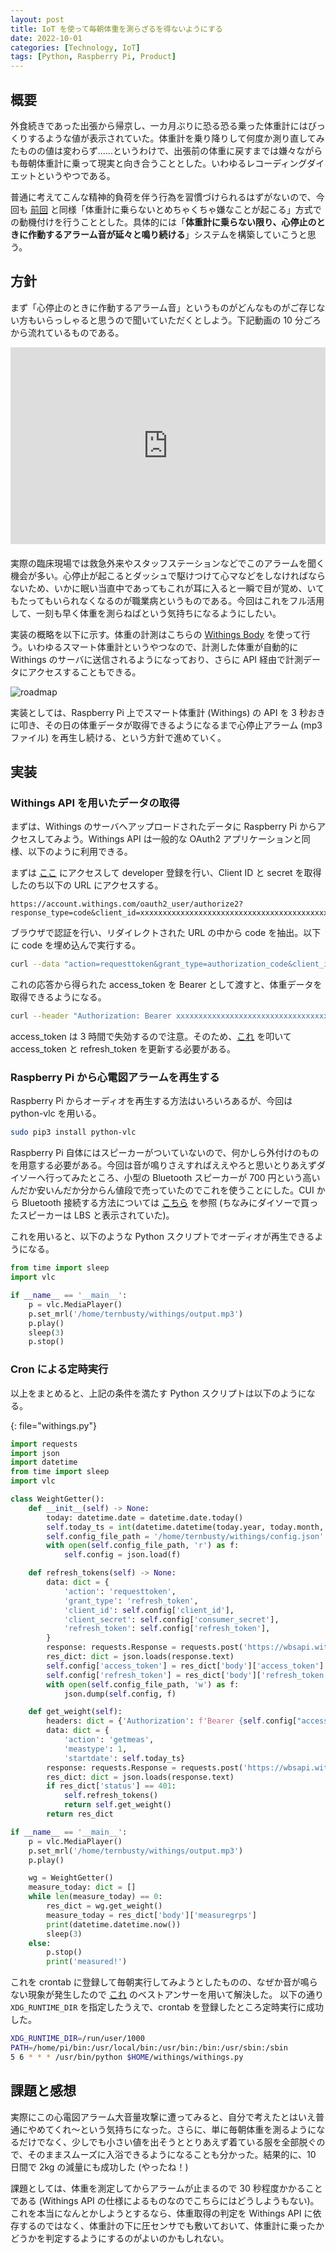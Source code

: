 ```yaml
---
layout: post
title: IoT を使って毎朝体重を測らざるを得ないようにする
date: 2022-10-01
categories: [Technology, IoT]
tags: [Python, Raspberry Pi, Product]
---
```


## 概要

外食続きであった出張から帰京し、一カ月ぶりに恐る恐る乗った体重計にはびっくりするような値が表示されていた。体重計を乗り降りして何度か測り直してみたものの値は変わらず……というわけで、出張前の体重に戻すまでは嫌々ながらも毎朝体重計に乗って現実と向き合うこととした。いわゆるレコーディングダイエットというやつである。

普通に考えてこんな精神的負荷を伴う行為を習慣づけられるはずがないので、今回も [前回](https://ternbusty.github.io/posts/take-a-bath.html) と同様「体重計に乗らないとめちゃくちゃ嫌なことが起こる」方式での動機付けを行うこととした。具体的には「**体重計に乗らない限り、心停止のときに作動するアラーム音が延々と鳴り続ける**」システムを構築していこうと思う。

## 方針

まず「心停止のときに作動するアラーム音」というものがどんなものがご存じない方もいらっしゃると思うので聞いていただくとしよう。下記動画の 10 分ごろから流れているものである。

<iframe width="560" height="315" class="youtube" src="https://www.youtube.com/embed/IKfJOQkzVNU?start=601" title="YouTube video player" frameborder="0" allow="accelerometer; autoplay; clipboard-write; encrypted-media; gyroscope; picture-in-picture" allowfullscreen ></iframe>

実際の臨床現場では救急外来やスタッフステーションなどでこのアラームを聞く機会が多い。心停止が起こるとダッシュで駆けつけて心マなどをしなければならないため、いかに眠い当直中であってもこれが耳に入ると一瞬で目が覚め、いてもたってもいられなくなるのが職業病というものである。今回はこれをフル活用して、一刻も早く体重を測らねばという気持ちになるようにしたい。

実装の概略を以下に示す。体重の計測はこちらの [Withings Body](https://www.withings.com/jp/ja/body) を使って行う。いわゆるスマート体重計というやつなので、計測した体重が自動的に Withings のサーバに送信されるようになっており、さらに API 経由で計測データにアクセスすることもできる。

![roadmap](../../assets/img/measure-weight/roadmap.png)

実装としては、Raspberry Pi 上でスマート体重計 (Withings) の API を 3 秒おきに叩き、その日の体重データが取得できるようになるまで心停止アラーム (mp3 ファイル) を再生し続ける、という方針で進めていく。

## 実装

### Withings API を用いたデータの取得

まずは、Withings のサーバへアップロードされたデータに Raspberry Pi からアクセスしてみよう。Withings API は一般的な OAuth2 アプリケーションと同様、以下のように利用できる。

まずは [ここ](https://developer.withings.com/) にアクセスして developer 登録を行い、Client ID と secret を取得したのち以下の URL にアクセスする。

```
https://account.withings.com/oauth2_user/authorize2?response_type=code&client_id=xxxxxxxxxxxxxxxxxxxxxxxxxxxxxxxxxxxxxxxxxxxxxxxxxxxxxxxxx&scope=user.metrics&redirect_uri=http://localhost:8000/&state=dev
```

ブラウザで認証を行い、リダイレクトされた URL の中から code を抽出。以下に code を埋め込んで実行する。

```bash
curl --data "action=requesttoken&grant_type=authorization_code&client_id=xxxxxxxxxxxxxxxxxxxxxxxxxxxxxxxxxxxxxxxxxxxxxxxxxxxxxxxxx&client_secret=xxxxxxxxxxxxxxxxxxxxxxxxxxxxxxxxxxxxxxxxxxxxxxxxxxxxxxxxx&code=xxxxxxxxxxxxxxxxxxxxxxxxxxxxxxxxxxxxxx&redirect_uri=http://localhost:8000/" 'https://wbsapi.withings.net/v2/oauth2'
```

これの応答から得られた access_token を Bearer として渡すと、体重データを取得できるようになる。

```bash
curl --header "Authorization: Bearer xxxxxxxxxxxxxxxxxxxxxxxxxxxxxxxxxxxxxxxxxxxxxxxxxxxxxxxxx" --data "action=getmeas" 'https://wbsapi.withings.net/measure'
```

access_token は 3 時間で失効するので注意。そのため、[これ](https://developer.withings.com/api-reference#operation/oauth2-refreshaccesstoken) を叩いて access_token と refresh_token を更新する必要がある。

### Raspberry Pi から心電図アラームを再生する

Raspberry Pi からオーディオを再生する方法はいろいろあるが、今回は python-vlc を用いる。

```bash
sudo pip3 install python-vlc
```

Raspberry Pi 自体にはスピーカーがついていないので、何かしら外付けのものを用意する必要がある。今回は音が鳴りさえすればええやろと思いとりあえずダイソーへ行ってみたところ、小型の Bluetooth スピーカーが 700 円という高いんだか安いんだか分からん値段で売っていたのでこれを使うことにした。CUI から Bluetooth 接続する方法については [こちら](https://hymd3a.hatenablog.com/entry/2022/01/22/211335) を参照 (ちなみにダイソーで買ったスピーカーは LBS と表示されていた)。

これを用いると、以下のような Python スクリプトでオーディオが再生できるようになる。

```python
from time import sleep
import vlc

if __name__ == '__main__':
    p = vlc.MediaPlayer()
    p.set_mrl('/home/ternbusty/withings/output.mp3')
    p.play()
    sleep(3)
    p.stop()
```

### Cron による定時実行

以上をまとめると、上記の条件を満たす Python スクリプトは以下のようになる。

{: file="withings.py"}
```python
import requests
import json
import datetime
from time import sleep
import vlc

class WeightGetter():
    def __init__(self) -> None:
        today: datetime.date = datetime.date.today()
        self.today_ts = int(datetime.datetime(today.year, today.month, today.day, 0, 0).timestamp())
        self.config_file_path = '/home/ternbusty/withings/config.json'
        with open(self.config_file_path, 'r') as f:
            self.config = json.load(f)

    def refresh_tokens(self) -> None:
        data: dict = {
            'action': 'requesttoken',
            'grant_type': 'refresh_token',
            'client_id': self.config['client_id'],
            'client_secret': self.config['consumer_secret'],
            'refresh_token': self.config['refresh_token'],
        }
        response: requests.Response = requests.post('https://wbsapi.withings.net/v2/oauth2', data=data)
        res_dict: dict = json.loads(response.text)
        self.config['access_token'] = res_dict['body']['access_token']
        self.config['refresh_token'] = res_dict['body']['refresh_token']
        with open(self.config_file_path, 'w') as f:
            json.dump(self.config, f)

    def get_weight(self):
        headers: dict = {'Authorization': f'Bearer {self.config["access_token"]}'}
        data: dict = {
            'action': 'getmeas',
            'meastype': 1,
            'startdate': self.today_ts}
        response: requests.Response = requests.post('https://wbsapi.withings.net/measure', headers=headers, data=data)
        res_dict: dict = json.loads(response.text)
        if res_dict['status'] == 401:
            self.refresh_tokens()
            return self.get_weight()
        return res_dict

if __name__ == '__main__':
    p = vlc.MediaPlayer()
    p.set_mrl('/home/ternbusty/withings/output.mp3')
    p.play()

    wg = WeightGetter()
    measure_today: dict = []
    while len(measure_today) == 0:
        res_dict = wg.get_weight()
        measure_today = res_dict['body']['measuregrps']
        print(datetime.datetime.now())
        sleep(3)
    else:
        p.stop()
        print('measured!')
```

これを crontab に登録して毎朝実行してみようとしたものの、なぜか音が鳴らない現象が発生したので [これ](https://stackoverflow.com/questions/42497130/audio-doesnt-play-with-crontab-on-raspberry-pi) のベストアンサーを用いて解決した。 以下の通り `XDG_RUNTIME_DIR` を指定したうえで、crontab を登録したところ定時実行に成功した。

```bash
XDG_RUNTIME_DIR=/run/user/1000
PATH=/home/pi/bin:/usr/local/bin:/usr/bin:/bin:/usr/sbin:/sbin
5 6 * * * /usr/bin/python $HOME/withings/withings.py
```

## 課題と感想

実際にこの心電図アラーム大音量攻撃に遭ってみると、自分で考えたとはいえ普通にやめてくれ～という気持ちになった。さらに、単に毎朝体重を測るようになるだけでなく、少しでも小さい値を出そうととりあえず着ている服を全部脱ぐので、そのままスムーズに入浴できるようになることも分かった。結果的に、10 日間で 2kg の減量にも成功した (やったね！)

課題としては、体重を測定してからアラームが止まるので 30 秒程度かかることである (Withings API の仕様によるものなのでこちらにはどうしようもない)。これを本当になんとかしようとするなら、体重取得の判定を Withings API に依存するのではなく、体重計の下に圧センサでも敷いておいて、体重計に乗ったかどうかを判定するようにするのがよいのかもしれない。

<style/>
.youtube {
  display: block;
  margin: 0 auto;
  margin-bottom: 20px;	
  max-width: 100%;
}
</style>